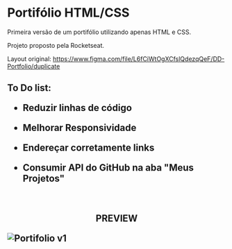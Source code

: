 # Portifólio HTML/CSS

Primeira versão de um portifólio utilizando apenas HTML e CSS.

Projeto proposto pela Rocketseat.

Layout original: https://www.figma.com/file/L6fCiWtOgXCfslQdezqQeF/DD-Portfolio/duplicate

  <h2>To Do list:

- Reduzir linhas de código

- Melhorar Responsividade

- Endereçar corretamente links

- Consumir API do GitHub na aba "Meus Projetos"
<br>

<p align="center">
  <strong>PREVIEW</strong><br />
</p>

![Portifolio v1](https://user-images.githubusercontent.com/87200550/187501692-623eef45-6b7f-49a2-98d5-d0b538b20920.png)

